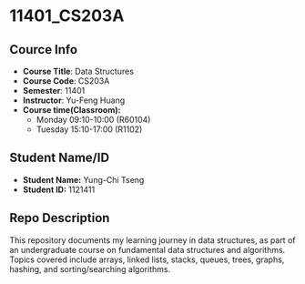 # 11401_CS203A
## Cource Info
- **Course Title**: Data Structures
- **Course Code**: CS203A
- **Semester**: 11401
- **Instructor**: Yu-Feng Huang
- **Course time(Classroom):**
    - Monday 09:10-10:00 (R60104)
    - Tuesday 15:10-17:00 (R1102)
      
## Student Name/ID
- **Student Name:** Yung-Chi Tseng
- **Student ID:** 1121411

## Repo Description
This repository documents my learning journey in data structures, as part of an undergraduate course on fundamental data structures and algorithms. Topics covered include arrays, linked lists, stacks, queues, trees, graphs, hashing, and sorting/searching algorithms. 
